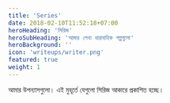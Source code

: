 ```yaml
---
title: 'Series'
date: 2018-02-10T11:52:18+07:00
heroHeading: 'সিরিজ'
heroSubHeading: 'আমার লেখা ধারাবাহিক গল্পগুলো'
heroBackground: ''
icon: 'writeups/writer.png'
featured: true
weight: 1
---
```

আমার উপন্যাসগুলো। এই মুহূর্তে যেগুলো সিরিজ আকারে প্রকাশিত হচ্ছে।